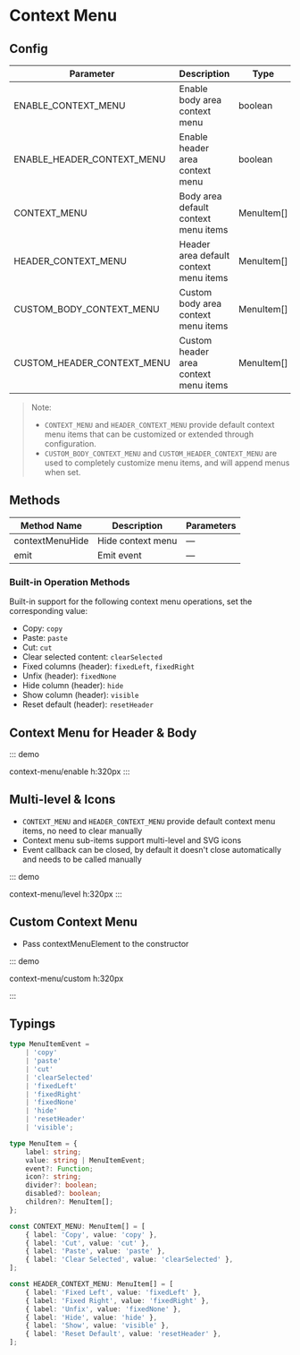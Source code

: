 # Context Menu

## Config

| Parameter                       | Description                          | Type       | Default |
| ------------------------------- | ------------------------------------ | ---------- | ------- |
| ENABLE_CONTEXT_MENU             | Enable body area context menu        | boolean    | false   |
| ENABLE_HEADER_CONTEXT_MENU      | Enable header area context menu      | boolean    | false   |
| CONTEXT_MENU                    | Body area default context menu items | MenuItem[] | See below |
| HEADER_CONTEXT_MENU             | Header area default context menu items | MenuItem[] | See below |
| CUSTOM_BODY_CONTEXT_MENU        | Custom body area context menu items  | MenuItem[] | []      |
| CUSTOM_HEADER_CONTEXT_MENU      | Custom header area context menu items | MenuItem[] | []      |

> Note:  
> - `CONTEXT_MENU` and `HEADER_CONTEXT_MENU` provide default context menu items that can be customized or extended through configuration.  
> - `CUSTOM_BODY_CONTEXT_MENU` and `CUSTOM_HEADER_CONTEXT_MENU` are used to completely customize menu items, and will append menus when set.

## Methods

| Method Name     | Description       | Parameters |
| --------------- | ----------------- | ---------- |
| contextMenuHide | Hide context menu | —          |
| emit            | Emit event        | —          |

### Built-in Operation Methods

Built-in support for the following context menu operations, set the corresponding value:

-   Copy: `copy`
-   Paste: `paste`
-   Cut: `cut`
-   Clear selected content: `clearSelected`
-   Fixed columns (header): `fixedLeft`, `fixedRight`
-   Unfix (header): `fixedNone`
-   Hide column (header): `hide`
-   Show column (header): `visible`
-   Reset default (header): `resetHeader`

## Context Menu for Header & Body

::: demo

context-menu/enable 
h:320px
:::

## Multi-level & Icons

-   `CONTEXT_MENU` and `HEADER_CONTEXT_MENU` provide default context menu items, no need to clear manually
-   Context menu sub-items support multi-level and SVG icons
-   Event callback can be closed, by default it doesn't close automatically and needs to be called manually

::: demo

context-menu/level 
h:320px
:::

## Custom Context Menu

-   Pass contextMenuElement to the constructor

::: demo

context-menu/custom
h:320px 

:::

## Typings

``` ts
type MenuItemEvent =
    | 'copy'
    | 'paste'
    | 'cut'
    | 'clearSelected'
    | 'fixedLeft'
    | 'fixedRight'
    | 'fixedNone'
    | 'hide'
    | 'resetHeader'
    | 'visible';

type MenuItem = {
    label: string;
    value: string | MenuItemEvent;
    event?: Function;
    icon?: string;
    divider?: boolean;
    disabled?: boolean;
    children?: MenuItem[];
};

const CONTEXT_MENU: MenuItem[] = [
    { label: 'Copy', value: 'copy' },
    { label: 'Cut', value: 'cut' },
    { label: 'Paste', value: 'paste' },
    { label: 'Clear Selected', value: 'clearSelected' },
];

const HEADER_CONTEXT_MENU: MenuItem[] = [
    { label: 'Fixed Left', value: 'fixedLeft' },
    { label: 'Fixed Right', value: 'fixedRight' },
    { label: 'Unfix', value: 'fixedNone' },
    { label: 'Hide', value: 'hide' },
    { label: 'Show', value: 'visible' },
    { label: 'Reset Default', value: 'resetHeader' },
];

```
